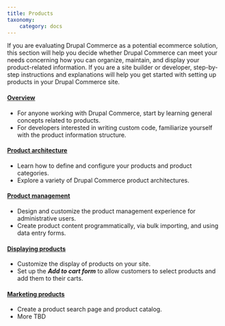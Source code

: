 ```yaml
---
title: Products
taxonomy:
    category: docs
---
```


If you are evaluating Drupal Commerce as a potential ecommerce solution, this section will help you decide whether Drupal Commerce can meet your needs concerning how you can organize, maintain, and display your product-related information. If you are a site builder or developer, step-by-step instructions and explanations will help you get started with setting up products in your Drupal Commerce site.

#### [Overview](01.overview)
- For anyone working with Drupal Commerce, start by learning general concepts related to products.
- For developers interested in writing custom code, familiarize yourself with the product information structure.

#### [Product architecture](02.product-architecture)
- Learn how to define and configure your products and product categories.
- Explore a variety of Drupal Commerce product architectures.

#### [Product management](03.product-management)
- Design and customize the product management experience for administrative users.
- Create product content programmatically, via bulk importing, and using data entry forms.

#### [Displaying products](04.displaying-products)
- Customize the display of products on your site.
- Set up the ***Add to cart form*** to allow customers to select products and add them to their carts.

#### [Marketing products](05.marketing-products)
- Create a product search page and product catalog.
- More TBD
